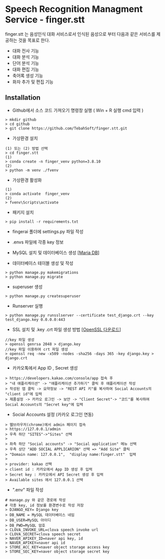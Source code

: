 # Speech Recognition Managment Service - finger.stt
finger.stt 는 음성인식 대화 서비스로서 인식된 음성으로 부터 다음과 같은 서비스를 제공하는 것을 목표로 한다.
- 대화 전사 기능
- 대화 분석 기능
- 단어 분석 기능
- 대화 편집 기능
- 축어록 생성 기능
- 화자 추가 및 편집 기능

## Installation
- Github에서 소스 코드 가져오기
명령창 실행 ( Win + R 실행 cmd 입력 )
```
> mkdir github
> cd github
> git clone https://github.com/TebahSoft/finger.stt.git
```

- 가상환경 설치
``` 
(1) 또는 (2) 방법 선택
> cd finger.stt
(1)
> conda create -n finger_venv python=3.8.10
(2)
> python -m venv ./fvenv
```

- 가상환경 활성화
```
(1)
> conda activate  finger_venv
(2)
> fvenv\Scripts\activate
```

- 패키지 설치
```
> pip install -r requirements.txt
```

- fingerai 폴더에 settings.py 파일 작성

- .envs 파일에 각종 key 정보 

- MySQL 설치 및 데이터베이스 생성 
[[Maria DB](https://mariadb.org/download/?t=mariadb&p=mariadb&r=10.9.1&os=windows&cpu=x86_64&pkg=msi&m=yongbok)]

- 데이터베이스 테이블 생성 및 작성
```
> python manage.py makemigrations
> python manage.py migrate
```

- superuser 생성
```
> python manage.py createsuperuser
```

- Runserver 실행 
```
> python manage.py runsslserver --certificate test_django.crt --key test_django.key 0.0.0.0:443
```

- SSL 설치 및 .key .crt 파일 생성 방법
[[OpenSSL 다운로드](http://slproweb.com/products/Win32OpenSSL.html)]
```
//key 파일 생성
> openssl genrsa 2048 > django.key
//key 파일 이용하여 crt 파일 생성
> openssl req -new -x509 -nodes -sha256 -days 365 -key django.key > django.crt
```

- 카카오톡에서 App ID , Secret 생성 
```
> https://developers.kakao.com/console/app 접속 후
> "내 애플리케이션" -> "애플리케이션 추가하기" 클릭 후 애플리케이션 작성
> 작성된 앱 클릭 -> 요약정보 -> "REST API 키"를 복사하여 Social Accounts의 "client id"에 입력
> 제품설정 -> 카카오 로그인 -> 보안 -> "Client Secret"-> "코드"를 복사하여 Social Accounts의 "Secret key"에 입력
```

- Social Accounts 설정 (카카오 로그인 연동)  
```
> 웹브라우저(chrome)에서 admin 페이지 접속
> https://127.0.0.1/admin 
> 우측 하단 "SITES"->"Sites" 선택
> 
> 좌측 하단 "Social accounts" -> "Social application" 메뉴 선택 
> 우측 상단 "ADD SOCIAL APPLICARION" 선택 => "Add Site" 클릭
> "Domain name: 127.0.0.1",  "display name:finger.stt"  입력
> 
> provider: kakao 선택
> client id : 카카오에서 App ID 생성 후 입력
> Secret key : 카카오에서 API Secret 생성 후 입력
> Available sites 에서 127.0.0.1 선택
```

- ".env" 파일 작성
```
# manage.py 와 같은 경로에 작성
# 각종 key, id 정보를 환경변수로 작성 저장
> DJANGO_KEY= Django key
> DB_NAME = MySQL 데이터베이스 네임
> DB_USER=MySQL 아이디
> DB_PWD=MySQL 암호
> CLOVA_INVOKE_URL=clova speech invoke url
> CLOVA_SECRET=clova speech secret
> NAVER_APIKEY_ID=naver api key, id
> NAVER_APIKEY=naver api id
> STORE_ACC_KEY=naver object storage access key
> STORE_SEC_KEY=naver object storage secret key
```


